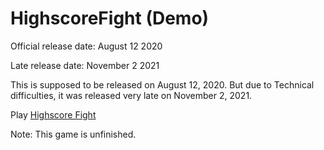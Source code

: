 # HighscoreFight (Demo)

  <p>Official release date: August 12 2020</p>
  
  <p>Late release date: November 2 2021</p>
  
 <p>This is supposed to be released on August 12, 2020. But due to Technical difficulties, it was released very late on November 2, 2021.</p>
 
  <p>Play <a href="http://127.0.0.1:8090/Highscore%20Fight.html">Highscore Fight</a></p>
  
 <p>Note: This game is unfinished.</p>
